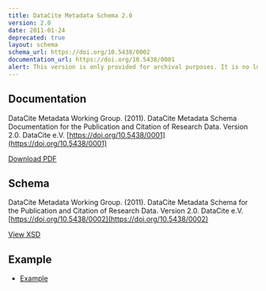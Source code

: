 ```yaml
---
title: DataCite Metadata Schema 2.0
version: 2.0
date: 2011-01-24
deprecated: true
layout: schema
schema_url: https://doi.org/10.5438/0002
documentation_url: https://doi.org/10.5438/0001
alert: This version is only provided for archival purposes. It is no longer usable with the DataCite MDS.
---
```


## Documentation
DataCite Metadata Working Group. (2011). DataCite Metadata Schema Documentation for the Publication and Citation of Research Data. Version 2.0. DataCite e.V. [https://doi.org/10.5438/0001](https://doi.org/10.5438/0001)

<a href="doc/DataCite-MetadataKernel_v2.0.pdf" class="btn">Download PDF</a>

## Schema
DataCite Metadata Working Group. (2011). DataCite Metadata Schema for the Publication and Citation of Research Data. Version 2.0. DataCite e.V. [https://doi.org/10.5438/0002](https://doi.org/10.5438/0002)

<a href="metadata.xsd" class="btn">View XSD</a>

## Example

* [Example](example/datacite-metadata-sample-v2.0.xml)
